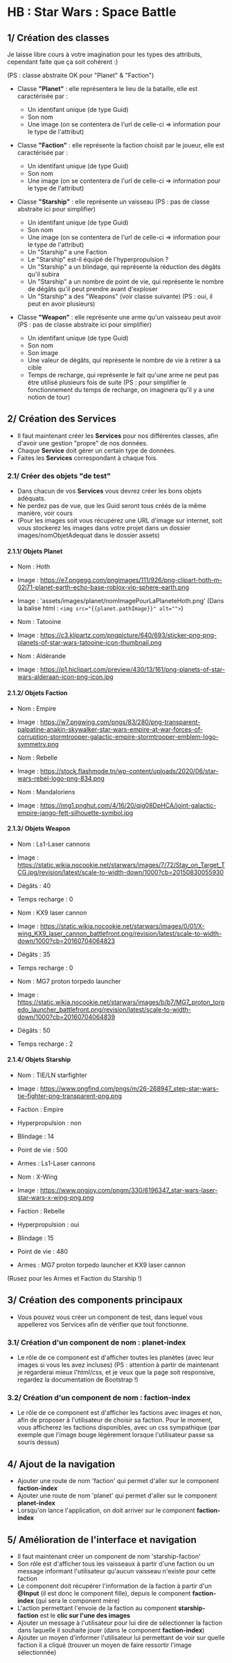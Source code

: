 # HB : Star Wars : Space Battle

## 1/ Création des classes

Je laisse libre cours à votre imagination pour les types des attributs, cependant faite que ça soit cohérent :)

(PS : classe abstraite OK pour "Planet" & "Faction")

- Classe **"Planet"** : elle représentera le lieu de la bataille, elle est caractérisée par :
  - Un identifant unique (de type Guid)
  - Son nom
  - Une image (on se contentera de l'url de celle-ci => information pour le type de l'attribut)
  
- Classe **"Faction"** : elle représente la faction choisit par le joueur, elle est caractérisée par :
  - Un identifant unique (de type Guid)
  - Son nom
  - Une image (on se contentera de l'url de celle-ci => information pour le type de l'attribut)

- Classe **"Starship"** : elle représente un vaisseau
  (PS : pas de classe abstraite ici pour simplifier)
  - Un identifant unique (de type Guid)
  - Son nom
  - Une image (on se contentera de l'url de celle-ci => information pour le type de l'attribut)
  - Un "Starship" a une Faction
  - Le "Starship" est-il équipé de l'hyperpropulsion ?
  - Un "Starship" a un blindage, qui représente la réduction des dégâts qu'il subira
  - Un "Starship" a un nombre de point de vie, qui représente le nombre de dégâts qu'il peut prendre avant d'exploser
  - Un "Starship" a des "Weapons" (voir classe suivante) (PS : oui, il peut en avoir plusieurs)

- Classe **"Weapon"** : elle représente une arme qu'un vaisseau peut avoir
  (PS : pas de classe abstraite ici pour simplifier)
  - Un identifant unique (de type Guid)
  - Son nom
  - Son image
  - Une valeur de dégâts, qui représente le nombre de vie à retirer à sa cible
  - Temps de recharge, qui représente le fait qu'une arme ne peut pas être utilisé plusieurs fois de suite
    (PS : pour simplifier le fonctionnement du temps de recharge, on imaginera qu'il y a une notion de tour)

## 2/ Création des Services

- Il faut maintenant créer les **Services** pour nos différentes classes, afin d'avoir une gestion "propre" de nos données.
- Chaque **Service** doit gérer un certain type de données.
- Faites les **Services** correspondant à chaque fois.

### 2.1/ Créer des objets "de test"

- Dans chacun de vos **Services** vous devrez créer les bons objets adéquats.
- Ne perdez pas de vue, que les Guid seront tous créés de la même manière, voir cours
- (Pour les images soit vous récupérez une URL d'image sur internet, soit vous stockerez les images dans votre projet
  dans un dossier images/nomObjetAdequat dans le dossier assets)

#### 2.1.1/ Objets Planet

  - Nom : Hoth
  - Image : https://e7.pngegg.com/pngimages/111/926/png-clipart-hoth-m-02j71-planet-earth-echo-base-roblox-vip-sphere-earth.png
  - Image : 'assets/images/planet/nomImagePourLaPlaneteHoth.png'
    (Dans la balise html : `<img src="{{planet.pathImage}}" alt="">`)


  - Nom : Tatooine
  - Image : https://c3.klipartz.com/pngpicture/640/693/sticker-png-png-planets-of-star-wars-tatooine-icon-thumbnail.png


  - Nom : Aldérande
  - Image : https://p1.hiclipart.com/preview/430/13/161/png-planets-of-star-wars-alderaan-icon-png-icon.jpg

#### 2.1.2/ Objets Faction

- Nom : Empire
- Image : https://w7.pngwing.com/pngs/83/280/png-transparent-palpatine-anakin-skywalker-star-wars-empire-at-war-forces-of-corruption-stormtrooper-galactic-empire-stormtrooper-emblem-logo-symmetry.png


- Nom : Rebelle
- Image : https://stock.flashmode.tn/wp-content/uploads/2020/06/star-wars-rebel-logo-png-834.png


- Nom : Mandaloriens
- Image : https://img1.pnghut.com/4/16/20/qig08DpHCA/joint-galactic-empire-jango-fett-silhouette-symbol.jpg

#### 2.1.3/ Objets Weapon

- Nom : Ls1-Laser cannons
- Image : https://static.wikia.nocookie.net/starwars/images/7/72/Stay_on_Target_TCG.jpg/revision/latest/scale-to-width-down/1000?cb=20150830055930
- Dégâts : 40
- Temps recharge : 0


- Nom : KX9 laser cannon
- Image : https://static.wikia.nocookie.net/starwars/images/0/01/X-wing_KX9_laser_cannon_battlefront.png/revision/latest/scale-to-width-down/1000?cb=20160704064823
- Dégâts : 35
- Temps recharge : 0


- Nom : MG7 proton torpedo launcher
- Image : https://static.wikia.nocookie.net/starwars/images/b/b7/MG7_proton_torpedo_launcher_battlefront.png/revision/latest/scale-to-width-down/1000?cb=20160704064839
- Dégâts : 50
- Temps recharge : 2

#### 2.1.4/ Objets Starship

- Nom : TIE/LN starfighter
- Image : https://www.pngfind.com/pngs/m/26-268947_step-star-wars-tie-fighter-png-transparent-png.png
- Faction : Empire
- Hyperpropulsion : non
- Blindage : 14
- Point de vie : 500
- Armes : Ls1-Laser cannons


- Nom : X-Wing
- Image : https://www.pngjoy.com/pngm/330/6196347_star-wars-laser-star-wars-x-wing-png.png
- Faction : Rebelle
- Hyperpropulsion : oui
- Blindage : 15
- Point de vie : 480
- Armes : MG7 proton torpedo launcher et KX9 laser cannon

(Rusez pour les Armes et Faction du Starship !)

## 3/ Création des components principaux

- Vous pouvez vous créer un component de test, dans lequel vous appellerez vos Services afin de vérifier que tout fonctionne.

### 3.1/ Création d'un component de nom : planet-index

- Le rôle de ce component est d'afficher toutes les planètes (avec leur images si vous les avez incluses)
  (PS : attention à partir de maintenant je regarderai mieux l'html/css, et je veux que la page soit responsive, regardez la documentation de Bootstrap !)

### 3.2/ Création d'un component de nom : faction-index

- Le rôle de ce component est d'afficher les factions avec images et non, afin de proposer à l'utilisateur de choisir sa faction.
  Pour le moment, vous afficherez les factions disponibles, avec un css sympathique (par exemple que l'image bouge légèrement lorsque l'utilisateur passe sa souris dessus)

## 4/ Ajout de la navigation

- Ajouter une route de nom 'faction' qui permet d'aller sur le component **faction-index**
- Ajouter une route de nom 'planet' qui permet d'aller sur le component **planet-index**
- Lorsqu'on lance l'application, on doit arriver sur le component **faction-index**
    
## 5/ Amélioration de l'interface et navigation

- Il faut maintenant créer un component de nom 'starship-faction'
- Son rôle est d'afficher tous les vaisseaux à partir d'une faction ou un message informant l'utilisateur qu'aucun vaisseau n'existe pour cette faction
- Le component doit récupérer l'information de la faction à partir d'un **@Input** (il est donc le component fille), depuis le component **faction-index** (qui sera le component mère)
- L'action permettant l'envoie de la faction au component **starship-faction** est le **clic sur l'une des images**
- Ajouter un message à l'utilisateur pour lui dire de sélectionner la faction dans laquelle il souhaite jouer (dans le component **faction-index**)
- Ajouter un moyen d'informer l'utilisateur lui permettant de voir sur quelle faction il a cliqué (trouver un moyen de faire ressortir l'image sélectionnée)







